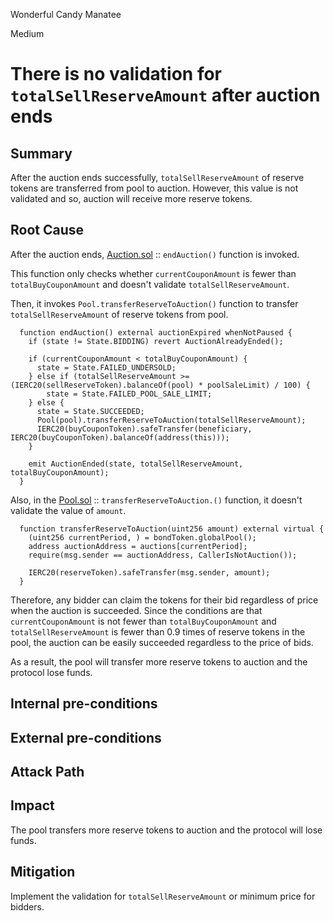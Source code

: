 Wonderful Candy Manatee

Medium

# There is no validation for `totalSellReserveAmount` after auction ends

## Summary

After the auction ends successfully, `totalSellReserveAmount` of reserve tokens are transferred from pool to auction. However, this value is not validated and so, auction will receive more reserve tokens.

## Root Cause

After the auction ends, [Auction.sol](https://github.com/sherlock-audit/2024-12-plaza-finance/blob/14a962c52a8f4731bbe4655a2f6d0d85e144c7c2/plaza-evm/src/Auction.sol#L336-L350) :: `endAuction()` function is invoked.

This function only checks whether `currentCouponAmount` is fewer than `totalBuyCouponAmount` and doesn't validate `totalSellReserveAmount`.

Then, it invokes `Pool.transferReserveToAuction()` function to transfer `totalSellReserveAmount` of reserve tokens from pool.

```solidity
  function endAuction() external auctionExpired whenNotPaused {
    if (state != State.BIDDING) revert AuctionAlreadyEnded();

    if (currentCouponAmount < totalBuyCouponAmount) {
      state = State.FAILED_UNDERSOLD;
    } else if (totalSellReserveAmount >= (IERC20(sellReserveToken).balanceOf(pool) * poolSaleLimit) / 100) {
        state = State.FAILED_POOL_SALE_LIMIT;
    } else {
      state = State.SUCCEEDED;
      Pool(pool).transferReserveToAuction(totalSellReserveAmount);
      IERC20(buyCouponToken).safeTransfer(beneficiary, IERC20(buyCouponToken).balanceOf(address(this)));
    }

    emit AuctionEnded(state, totalSellReserveAmount, totalBuyCouponAmount);
  }
```

Also, in the [Pool.sol](https://github.com/sherlock-audit/2024-12-plaza-finance/blob/14a962c52a8f4731bbe4655a2f6d0d85e144c7c2/plaza-evm/src/Pool.sol#L577-L583) :: `transferReserveToAuction.()` function, it doesn't validate the value of `amount`.

```solidity
  function transferReserveToAuction(uint256 amount) external virtual {
    (uint256 currentPeriod, ) = bondToken.globalPool();
    address auctionAddress = auctions[currentPeriod];
    require(msg.sender == auctionAddress, CallerIsNotAuction());
    
    IERC20(reserveToken).safeTransfer(msg.sender, amount);
  }
```

Therefore, any bidder can claim the tokens for their bid regardless of price when the auction is succeeded. Since the conditions are that `currentCouponAmount` is not fewer than `totalBuyCouponAmount` and `totalSellReserveAmount` is fewer than 0.9 times of reserve tokens in the pool, the auction can be easily succeeded regardless to the price of bids.

As a result, the pool will transfer more reserve tokens to auction and the protocol lose funds.

## Internal pre-conditions


## External pre-conditions


## Attack Path


## Impact

The pool transfers more reserve tokens to auction and the protocol will lose funds.

## Mitigation

Implement the validation for `totalSellReserveAmount` or minimum price for bidders.